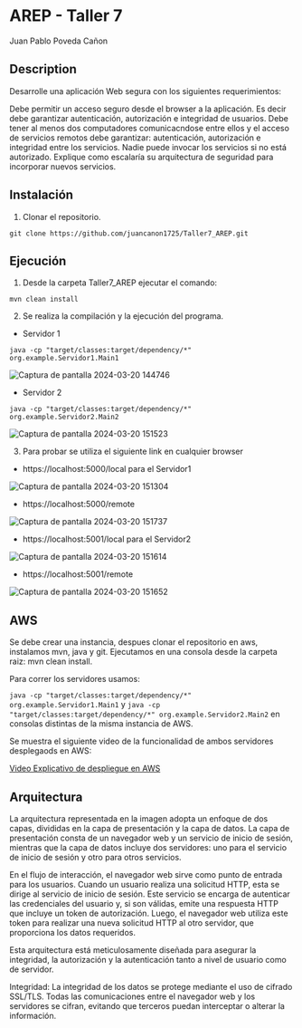 # AREP - Taller 7

Juan Pablo Poveda Cañon

## Description

Desarrolle una aplicación Web segura con los siguientes requerimientos:

Debe permitir un acceso seguro desde el browser a la aplicación. Es decir debe garantizar autenticación, autorización e integridad de usuarios.
Debe tener al menos dos computadores comunicacndose entre ellos y el acceso de servicios remotos debe garantizar: autenticación, autorización e integridad entre los servicios. Nadie puede invocar los servicios si no está autorizado.
Explique como escalaría su arquitectura de seguridad para incorporar nuevos servicios.

## Instalación

1. Clonar el repositorio.
   
`git clone https://github.com/juancanon1725/Taller7_AREP.git`

## Ejecución

1. Desde la carpeta Taller7_AREP ejecutar el comando:
   
`mvn clean install`

2. Se realiza la compilación y la ejecución del programa.

* Servidor 1

`java -cp "target/classes:target/dependency/*" org.example.Servidor1.Main1`

![Captura de pantalla 2024-03-20 144746](https://github.com/juancanon1725/Taller7_AREP/assets/98672541/97566b57-9393-452f-b431-4479eea8d468)

* Servidor 2

`java -cp "target/classes:target/dependency/*" org.example.Servidor2.Main2`

![Captura de pantalla 2024-03-20 151523](https://github.com/juancanon1725/Taller7_AREP/assets/98672541/e23922a1-c90c-4297-8348-fc1a2ab1643d)

3. Para probar se utiliza el siguiente link en cualquier browser

* https://localhost:5000/local para el Servidor1

![Captura de pantalla 2024-03-20 151304](https://github.com/juancanon1725/Taller7_AREP/assets/98672541/ef7fff08-5b93-4ad1-9a72-a382d347b21c)

* https://localhost:5000/remote

![Captura de pantalla 2024-03-20 151737](https://github.com/juancanon1725/Taller7_AREP/assets/98672541/fe4b2c58-a85c-4b45-8fb8-c6ad3009c67f)

* https://localhost:5001/local para el Servidor2

![Captura de pantalla 2024-03-20 151614](https://github.com/juancanon1725/Taller7_AREP/assets/98672541/c4c394e3-1e9c-4ce1-b85d-6df39d645d3d)

* https://localhost:5001/remote

![Captura de pantalla 2024-03-20 151652](https://github.com/juancanon1725/Taller7_AREP/assets/98672541/18a99c51-b6cf-4a84-b564-ef36ca7c4e3b)

## AWS

Se debe crear una instancia, despues clonar el repositorio en aws, instalamos mvn, java y git. Ejecutamos en una consola desde la carpeta raiz: mvn clean install.

Para correr los servidores usamos: 

`java -cp "target/classes:target/dependency/*" org.example.Servidor1.Main1` y `java -cp "target/classes:target/dependency/*" org.example.Servidor2.Main2` en consolas distintas de la misma instancia de AWS.

Se muestra el siguiente video de la funcionalidad de ambos servidores desplegaods en AWS:

[Video Explicativo de despliegue en AWS](https://youtu.be/l8F83mi89pA)


## Arquitectura

La arquitectura representada en la imagen adopta un enfoque de dos capas, divididas en la capa de presentación y la capa de datos. La capa de presentación consta de un navegador web y un servicio de inicio de sesión, mientras que la capa de datos incluye dos servidores: uno para el servicio de inicio de sesión y otro para otros servicios.

En el flujo de interacción, el navegador web sirve como punto de entrada para los usuarios. Cuando un usuario realiza una solicitud HTTP, esta se dirige al servicio de inicio de sesión. Este servicio se encarga de autenticar las credenciales del usuario y, si son válidas, emite una respuesta HTTP que incluye un token de autorización. Luego, el navegador web utiliza este token para realizar una nueva solicitud HTTP al otro servidor, que proporciona los datos requeridos.

Esta arquitectura está meticulosamente diseñada para asegurar la integridad, la autorización y la autenticación tanto a nivel de usuario como de servidor.

Integridad: La integridad de los datos se protege mediante el uso de cifrado SSL/TLS. Todas las comunicaciones entre el navegador web y los servidores se cifran, evitando que terceros puedan interceptar o alterar la información.


